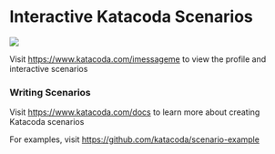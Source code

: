 # Interactive Katacoda Scenarios

[![](http://shields.katacoda.com/katacoda/imessageme/count.svg)](https://www.katacoda.com/imessageme "Get your profile on Katacoda.com")

Visit https://www.katacoda.com/imessageme to view the profile and interactive scenarios

### Writing Scenarios
Visit https://www.katacoda.com/docs to learn more about creating Katacoda scenarios

For examples, visit https://github.com/katacoda/scenario-example
